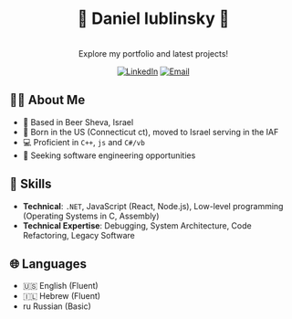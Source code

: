 <h1 align="center">🚀 Daniel lublinsky 🌱</h1>

<p align="center">

  <br>
  Explore my portfolio and latest projects!
</p>


<p align="center">
  <a href="https://www.linkedin.com/in/daniel-lublinsky-15897a265/"><img src="https://img.shields.io/badge/LinkedIn-0A66C2.svg?style=for-the-badge&logo=LinkedIn&logoColor=white" alt="LinkedIn"></a>
  <a href="mailto:daniellublinsky39@gmail.com"><img src="https://img.shields.io/badge/Email-D14836?style=for-the-badge&logo=gmail&logoColor=white" alt="Email"></a>
</p>

## 👨‍💻 About Me
- 📍 Based in Beer Sheva, Israel
- 📑 Born in the US (Connecticut ct), moved to Israel serving in the IAF 
- 💻 Proficient in `C++`, `js` and `C#/vb`
- 🎯 Seeking software engineering opportunities 

## 💼 Skills
- **Technical**: `.NET`, JavaScript (React, Node.js), Low-level programming (Operating Systems in C, Assembly)
- **Technical Expertise**: Debugging, System Architecture, Code Refactoring, Legacy Software

## 🌐 Languages
- 🇺🇸 English (Fluent)
- 🇮🇱 Hebrew (Fluent)
- ru Russian (Basic)
